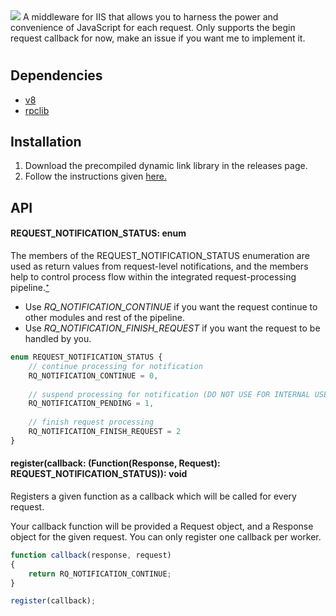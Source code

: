 <img src="https://i.imgur.com/JpPLWOC.png" />
A middleware for IIS that allows you to harness the power and convenience of JavaScript for each request. 
Only supports the begin request callback for now, make an issue if you want me to implement it. 

# 

## Dependencies
* [v8](https://github.com/v8/v8)
* [rpclib](https://github.com/rpclib/rpclib)

## Installation
1. Download the precompiled dynamic link library in the releases page.
2. Follow the instructions given [here.](https://docs.microsoft.com/en-us/iis/develop/runtime-extensibility/develop-a-native-cc-module-for-iis#deploying-a-native-module)

## API
#### REQUEST_NOTIFICATION_STATUS: enum
The members of the REQUEST_NOTIFICATION_STATUS enumeration are used as return values from request-level notifications, and the members help to control process flow within the integrated request-processing pipeline.[⁺](https://docs.microsoft.com/en-us/iis/web-development-reference/native-code-api-reference/request-notification-status-enumeration#remarks)

* Use *RQ_NOTIFICATION_CONTINUE* if you want the request continue to other modules and rest of the pipeline.
* Use *RQ_NOTIFICATION_FINISH_REQUEST* if you want the request to be handled by you.
```javascript
enum REQUEST_NOTIFICATION_STATUS {
    // continue processing for notification
    RQ_NOTIFICATION_CONTINUE = 0,
    
    // suspend processing for notification (DO NOT USE FOR INTERNAL USE ONLY!)
    RQ_NOTIFICATION_PENDING = 1, 
    
    // finish request processing
    RQ_NOTIFICATION_FINISH_REQUEST = 2 
}
```

#### register(callback: (Function(Response, Request): REQUEST_NOTIFICATION_STATUS)): void
Registers a given function as a callback which will be called for every request.

Your callback function will be provided a Request object, and a Response object for the given request.
You can only register one callback per worker.

```javascript
function callback(response, request) 
{
    return RQ_NOTIFICATION_CONTINUE;
}

register(callback);
```
